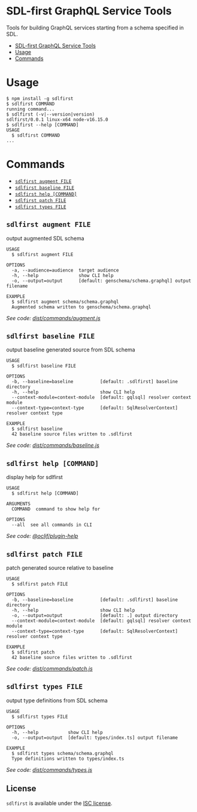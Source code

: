 # SDL-first GraphQL Service Tools

Tools for building GraphQL services starting from a schema specified in SDL.

<!-- toc -->
* [SDL-first GraphQL Service Tools](#sdl-first-graphql-service-tools)
* [Usage](#usage)
* [Commands](#commands)
<!-- tocstop -->
# Usage
<!-- usage -->
```sh-session
$ npm install -g sdlfirst
$ sdlfirst COMMAND
running command...
$ sdlfirst (-v|--version|version)
sdlfirst/0.0.1 linux-x64 node-v16.15.0
$ sdlfirst --help [COMMAND]
USAGE
  $ sdlfirst COMMAND
...
```
<!-- usagestop -->
# Commands
<!-- commands -->
* [`sdlfirst augment FILE`](#sdlfirst-augment-file)
* [`sdlfirst baseline FILE`](#sdlfirst-baseline-file)
* [`sdlfirst help [COMMAND]`](#sdlfirst-help-command)
* [`sdlfirst patch FILE`](#sdlfirst-patch-file)
* [`sdlfirst types FILE`](#sdlfirst-types-file)

## `sdlfirst augment FILE`

output augmented SDL schema

```
USAGE
  $ sdlfirst augment FILE

OPTIONS
  -a, --audience=audience  target audience
  -h, --help               show CLI help
  -o, --output=output      [default: genschema/schema.graphql] output filename

EXAMPLE
  $ sdlfirst augment schema/schema.graphql
  Augmented schema written to genschema/schema.graphql
```

_See code: [dist/commands/augment.js](https://github.com/trevorr/sdlfirst/blob/v0.0.1/dist/commands/augment.js)_

## `sdlfirst baseline FILE`

output baseline generated source from SDL schema

```
USAGE
  $ sdlfirst baseline FILE

OPTIONS
  -b, --baseline=baseline          [default: .sdlfirst] baseline directory
  -h, --help                       show CLI help
  --context-module=context-module  [default: gqlsql] resolver context module
  --context-type=context-type      [default: SqlResolverContext] resolver context type

EXAMPLE
  $ sdlfirst baseline
  42 baseline source files written to .sdlfirst
```

_See code: [dist/commands/baseline.js](https://github.com/trevorr/sdlfirst/blob/v0.0.1/dist/commands/baseline.js)_

## `sdlfirst help [COMMAND]`

display help for sdlfirst

```
USAGE
  $ sdlfirst help [COMMAND]

ARGUMENTS
  COMMAND  command to show help for

OPTIONS
  --all  see all commands in CLI
```

_See code: [@oclif/plugin-help](https://github.com/oclif/plugin-help/blob/v3.2.18/src/commands/help.ts)_

## `sdlfirst patch FILE`

patch generated source relative to baseline

```
USAGE
  $ sdlfirst patch FILE

OPTIONS
  -b, --baseline=baseline          [default: .sdlfirst] baseline directory
  -h, --help                       show CLI help
  -o, --output=output              [default: .] output directory
  --context-module=context-module  [default: gqlsql] resolver context module
  --context-type=context-type      [default: SqlResolverContext] resolver context type

EXAMPLE
  $ sdlfirst patch
  42 baseline source files written to .sdlfirst
```

_See code: [dist/commands/patch.js](https://github.com/trevorr/sdlfirst/blob/v0.0.1/dist/commands/patch.js)_

## `sdlfirst types FILE`

output type definitions from SDL schema

```
USAGE
  $ sdlfirst types FILE

OPTIONS
  -h, --help           show CLI help
  -o, --output=output  [default: types/index.ts] output filename

EXAMPLE
  $ sdlfirst types schema/schema.graphql
  Type definitions written to types/index.ts
```

_See code: [dist/commands/types.js](https://github.com/trevorr/sdlfirst/blob/v0.0.1/dist/commands/types.js)_
<!-- commandsstop -->

## License

`sdlfirst` is available under the [ISC license](LICENSE).
